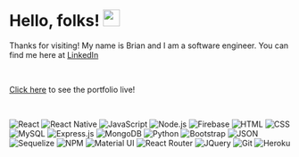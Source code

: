 # Hello, folks! <img src="https://raw.githubusercontent.com/MartinHeinz/MartinHeinz/master/wave.gif" width="30px">
Thanks for visiting! My name is Brian and I am a software engineer. You can find me here at [LinkedIn](https://www.linkedin.com/in/brianparker1717/)

<br>

[Click here](https://btparker70.github.io/Portfolio_New/) to see the portfolio live! 

<br>

![React](https://img.shields.io/badge/React-20232A?style=for-the-badge&logo=react&logoColor=61DAFB) ![React Native](https://img.shields.io/badge/React_Native-20232A?style=for-the-badge&logo=react&logoColor=61DAFB) ![JavaScript](https://img.shields.io/badge/JavaScript-323330?style=for-the-badge&logo=javascript&logoColor=F7DF1E) ![Node.js](https://img.shields.io/badge/Node.js-339933?style=for-the-badge&logo=nodedotjs&logoColor=white) ![Firebase](https://img.shields.io/badge/firebase-ffca28?style=for-the-badge&logo=firebase&logoColor=black) ![HTML](https://img.shields.io/badge/html5%20-%23E34F26.svg?&style=for-the-badge&logo=html5&logoColor=white) ![CSS](https://img.shields.io/badge/css3%20-%231572B6.svg?&style=for-the-badge&logo=css3&logoColor=white) ![MySQL](https://img.shields.io/badge/MySQL-005C84?style=for-the-badge&logo=mysql&logoColor=white) ![Express.js](https://img.shields.io/badge/Express.js-000000?style=for-the-badge&logo=express&logoColor=white) ![MongoDB](https://img.shields.io/badge/MongoDB-4EA94B?style=for-the-badge&logo=mongodb&logoColor=white) ![Python](https://img.shields.io/badge/Python-FFD43B?style=for-the-badge&logo=python&logoColor=darkgreen) ![Bootstrap](https://img.shields.io/badge/bootstrap%20-%23563D7C.svg?&style=for-the-badge&logo=bootstrap&logoColor=white)  ![JSON](	https://img.shields.io/badge/json-5E5C5C?style=for-the-badge&logo=json&logoColor=white) ![Sequelize](https://img.shields.io/badge/Sequelize-52B0E7?style=for-the-badge&logo=Sequelize&logoColor=white)  ![NPM](https://img.shields.io/badge/npm-CB3837?style=for-the-badge&logo=npm&logoColor=white) ![Material UI](https://img.shields.io/badge/Material--UI-0081CB?style=for-the-badge&logo=material-ui&logoColor=white) ![React Router](https://img.shields.io/badge/React_Router-CA4245?style=for-the-badge&logo=react-router&logoColor=white) ![JQuery](https://img.shields.io/badge/jQuery-0769AD?style=for-the-badge&logo=jquery&logoColor=white) ![Git](https://img.shields.io/badge/Git-F05032?style=for-the-badge&logo=git&logoColor=white) ![Heroku](https://img.shields.io/badge/Heroku-430098?style=for-the-badge&logo=heroku&logoColor=white)
